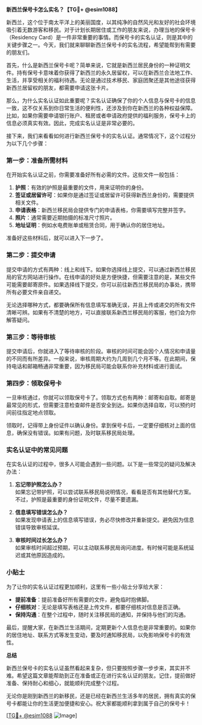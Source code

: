 **新西兰保号卡怎么实名？【TG💪+ @esim1088】**

新西兰，这个位于南太平洋上的美丽国度，以其纯净的自然风光和友好的社会环境吸引着无数游客和移民。对于计划长期居住或工作的朋友来说，办理当地的保号卡（Residency Card）是一件非常重要的事情。而保号卡的实名认证，则是其中的关键步骤之一。今天，我们就来聊聊新西兰保号卡的实名流程，希望能帮到有需要的朋友们。

首先，什么是新西兰保号卡呢？简单来说，它就是新西兰居民身份的一种证明文件。持有保号卡意味着你获得了新西兰的永久居留权，可以在新西兰合法地工作、生活，并享受相关的福利待遇。无论是通过技术移民、家庭团聚还是其他途径获得新西兰居留权的朋友，都需要申请这张卡片。

那么，为什么实名认证如此重要呢？实名认证确保了你的个人信息与保号卡的信息一致，这不仅关系到你日常生活的便利性，还涉及到你在新西兰的各种权益保障。比如，如果你需要申请银行账户、租房或者申请政府提供的福利服务，保号卡上的信息必须真实有效。因此，完成实名认证是非常必要的。

接下来，我们来看看如何进行新西兰保号卡的实名认证。通常情况下，这个过程分为以下几个步骤：

### 第一步：准备所需材料

在开始实名认证之前，你需要准备好所有必需的文件。这些文件一般包括：

1. **护照**：有效的护照是最重要的文件，用来证明你的身份。
2. **签证或居留许可**：如果你是通过签证或居留许可获得新西兰身份的，需要提供相关文件。
3. **申请表格**：新西兰移民局会提供专门的申请表格，你需要填写完整并签字。
4. **照片**：通常需要近期拍摄的标准尺寸照片。
5. **地址证明**：例如水电费账单或租赁合同，用于确认你的居住地址。

准备好这些材料后，就可以进入下一步了。

### 第二步：提交申请

提交申请的方式有两种：线上和线下。如果你选择线上提交，可以通过新西兰移民局的官方网站进行操作。在线申请的好处是方便快捷，但需要注意的是，某些文件可能需要邮寄原件。如果选择线下提交，你可以前往新西兰移民局的办事处，携带所有必要文件亲自递交。

无论选择哪种方式，都要确保所有信息填写准确无误，并且上传或递交的所有文件清晰可辨。如果有不清楚的地方，可以直接联系新西兰移民局的客服，他们会为你解答疑问。

### 第三步：等待审核

提交申请后，你就进入了等待审核的阶段。审核的时间可能会因个人情况和申请量的不同而有所差异。一般来说，审核周期大约为几周到几个月不等。在此期间，保持电话和邮箱畅通非常重要，因为移民局可能会联系你补充材料或进行面试。

### 第四步：领取保号卡

一旦审核通过，你就可以领取保号卡了。领取方式也有两种：邮寄和自取。邮寄是最常见的形式，但需要注意检查邮件是否安全到达。如果你选择自取，可以预约时间前往指定地点领取。

领取时，记得带上身份证件以确认身份。拿到保号卡后，一定要仔细核对上面的信息，确保没有错误。如果有问题，及时联系移民局处理。

### 实名认证中的常见问题

在实名认证的过程中，很多人可能会遇到一些问题。以下是一些常见的疑问及解决办法：

1. **忘记带护照怎么办？**  
   如果忘记带护照，可以尝试联系移民局说明情况，看看是否有其他替代方案。不过，护照是最重要的身份证明文件，尽量不要遗漏。

2. **信息填写错误怎么办？**  
   如果发现申请表上的信息填写错误，务必尽快修改并重新提交。避免因为信息错误导致审核延误。

3. **审核时间过长怎么办？**  
   如果审核时间超过预期，可以主动联系移民局询问进度。有时候可能是系统延迟或其他原因造成的。

### 小贴士

为了让你的实名认证过程更加顺利，这里有一些小贴士分享给大家：

- **提前准备**：提前准备好所有需要的文件，避免临时抱佛脚。
- **仔细核对**：无论是填写表格还是上传文件，都要仔细核对信息是否正确。
- **保持沟通**：在整个过程中，随时关注移民局的通知，并保持与他们的沟通。

最后，提醒大家，在新西兰生活期间，定期更新个人信息也是非常重要的。如果你的居住地址、联系方式等发生变动，要及时通知移民局，以免影响保号卡的有效性。

**总结**

新西兰保号卡的实名认证虽然看起来复杂，但只要按照步骤一步步来，其实并不难。希望这篇文章能帮助到正在准备或正在进行实名认证的朋友。记住，提前做好准备、保持耐心和细心，就能顺利完成整个过程。

无论你是刚到新西兰的新移民，还是已经在新西兰生活多年的居民，拥有真实的保号卡都能让你的生活更加便捷和安心。祝大家都能顺利拿到属于自己的保号卡！

[[TG💪+ @esim1088](https://t.me/s/esim1088) ![Image](https://i.postimg.cc/4NQfJmqS/Snipaste-2025-05-13-00-14-12.png)]